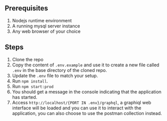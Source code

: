 ## Prerequisites
1. Nodejs runtime environment
2. A running mysql server instance
3. Any web browser of your choice

## Steps
1. Clone the repo
2. Copy the content of `.env.example` and use it to create a new file called `.env` in the base directory of the cloned repo.
3. Update the `.env` file to match your setup.
4. Run `npm install`.
5. Run `npm start:prod`
6. You should get a message in the console indicating that the application has started.
7. Access `http://localhost/{PORT IN .env}/graphql`, a graphiql web interface will be loaded and you can use it to interact with the application, you can also choose to use the postman collection instead.